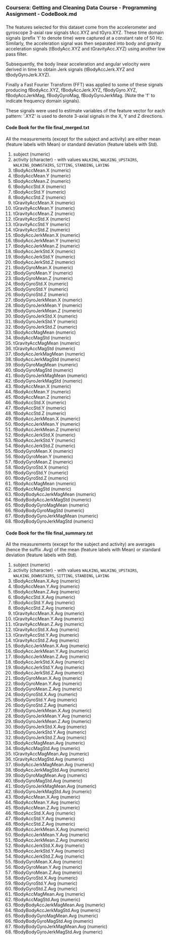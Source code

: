 ###
### Coursera: Getting and Cleaning Data Course - Programming Assignment - CodeBook.md
###

The features selected for this dataset come from the accelerometer and gyroscope 3-axial raw signals tAcc.XYZ and tGyro.XYZ. These time domain signals (prefix 't' to denote time) were captured at a constant rate of 50 Hz. Similarly, the acceleration signal was then separated into body and gravity acceleration signals (tBodyAcc.XYZ and tGravityAcc.XYZ) using another low pass  filter.

Subsequently, the body linear acceleration and angular velocity were derived in time to obtain Jerk signals (tBodyAccJerk.XYZ and tBodyGyroJerk.XYZ).

Finally a Fast Fourier Transform (FFT) was applied to some of these signals producing fBodyAcc.XYZ, fBodyAccJerk.XYZ, fBodyGyro.XYZ, fBodyAccJerkMag, fBodyGyroMag, fBodyGyroJerkMag. (Note the 'f' to indicate frequency domain signals).

These signals were used to estimate variables of the feature vector for each pattern: '.XYZ' is used to denote 3-axial signals in the X, Y and Z directions.

#### Code Book for the file __final_merged.txt__

All the measurements (except for the subject and activity) are either mean (feature labels with Mean) or standard deviation (feature labels with Std).

1. subject (numeric)
2. activity (character) - with values `WALKING`, `WALKING_UPSTAIRS`, `WALKING_DOWNSTAIRS`, `SITTING`, `STANDING`, `LAYING`
3. tBodyAccMean.X (numeric)
4. tBodyAccMean.Y (numeric)
5. tBodyAccMean.Z (numeric)
6. tBodyAccStd.X (numeric)
7. tBodyAccStd.Y (numeric)
8. tBodyAccStd.Z (numeric)
9. tGravityAccMean.X (numeric)
10. tGravityAccMean.Y (numeric)
11. tGravityAccMean.Z (numeric)
12. tGravityAccStd.X (numeric)
13. tGravityAccStd.Y (numeric)
14. tGravityAccStd.Z (numeric)
15. tBodyAccJerkMean.X (numeric)
16. tBodyAccJerkMean.Y (numeric)
17. tBodyAccJerkMean.Z (numeric)
18. tBodyAccJerkStd.X (numeric)
19. tBodyAccJerkStd.Y (numeric)
20. tBodyAccJerkStd.Z (numeric)
21. tBodyGyroMean.X (numeric)
22. tBodyGyroMean.Y (numeric)
23. tBodyGyroMean.Z (numeric)
24. tBodyGyroStd.X (numeric)
25. tBodyGyroStd.Y (numeric)
26. tBodyGyroStd.Z (numeric)
27. tBodyGyroJerkMean.X (numeric)
28. tBodyGyroJerkMean.Y (numeric)
29. tBodyGyroJerkMean.Z (numeric)
30. tBodyGyroJerkStd.X (numeric)
31. tBodyGyroJerkStd.Y (numeric)
32. tBodyGyroJerkStd.Z (numeric)
33. tBodyAccMagMean (numeric)
34. tBodyAccMagStd (numeric)
35. tGravityAccMagMean (numeric)
36. tGravityAccMagStd (numeric)
37. tBodyAccJerkMagMean (numeric)
38. tBodyAccJerkMagStd (numeric)
39. tBodyGyroMagMean (numeric)
40. tBodyGyroMagStd (numeric)
41. tBodyGyroJerkMagMean (numeric)
42. tBodyGyroJerkMagStd (numeric)
43. fBodyAccMean.X (numeric)
44. fBodyAccMean.Y (numeric)
45. fBodyAccMean.Z (numeric)
46. fBodyAccStd.X (numeric)
47. fBodyAccStd.Y (numeric)
48. fBodyAccStd.Z (numeric)
49. fBodyAccJerkMean.X (numeric)
50. fBodyAccJerkMean.Y (numeric)
51. fBodyAccJerkMean.Z (numeric)
52. fBodyAccJerkStd.X (numeric)
53. fBodyAccJerkStd.Y (numeric)
54. fBodyAccJerkStd.Z (numeric)
55. fBodyGyroMean.X (numeric)
56. fBodyGyroMean.Y (numeric)
57. fBodyGyroMean.Z (numeric)
58. fBodyGyroStd.X (numeric)
59. fBodyGyroStd.Y (numeric)
60. fBodyGyroStd.Z (numeric)
61. fBodyAccMagMean (numeric)
62. fBodyAccMagStd (numeric)
63. fBodyBodyAccJerkMagMean (numeric)
64. fBodyBodyAccJerkMagStd (numeric)
65. fBodyBodyGyroMagMean (numeric)
66. fBodyBodyGyroMagStd (numeric)
67. fBodyBodyGyroJerkMagMean (numeric)
68. fBodyBodyGyroJerkMagStd (numeric)

#### Code Book for the file __final_summary.txt__

All the measurements (except for the subject and activity) are averages (hence the suffix .Avg) of the mean (feature labels with Mean) or standard deviation (feature labels with Std).

1. subject (numeric)
2. activity (character) - with values `WALKING`, `WALKING_UPSTAIRS`, `WALKING_DOWNSTAIRS`, `SITTING`, `STANDING`, `LAYING`
3. tBodyAccMean.X.Avg (numeric)
4. tBodyAccMean.Y.Avg (numeric)
5. tBodyAccMean.Z.Avg (numeric)
6. tBodyAccStd.X.Avg (numeric)
7. tBodyAccStd.Y.Avg (numeric)
8. tBodyAccStd.Z.Avg (numeric)
9. tGravityAccMean.X.Avg (numeric)
10. tGravityAccMean.Y.Avg (numeric)
11. tGravityAccMean.Z.Avg (numeric)
12. tGravityAccStd.X.Avg (numeric)
13. tGravityAccStd.Y.Avg (numeric)
14. tGravityAccStd.Z.Avg (numeric)
15. tBodyAccJerkMean.X.Avg (numeric)
16. tBodyAccJerkMean.Y.Avg (numeric)
17. tBodyAccJerkMean.Z.Avg (numeric)
18. tBodyAccJerkStd.X.Avg (numeric)
19. tBodyAccJerkStd.Y.Avg (numeric)
20. tBodyAccJerkStd.Z.Avg (numeric)
21. tBodyGyroMean.X.Avg (numeric)
22. tBodyGyroMean.Y.Avg (numeric)
23. tBodyGyroMean.Z.Avg (numeric)
24. tBodyGyroStd.X.Avg (numeric)
25. tBodyGyroStd.Y.Avg (numeric)
26. tBodyGyroStd.Z.Avg (numeric)
27. tBodyGyroJerkMean.X.Avg (numeric)
28. tBodyGyroJerkMean.Y.Avg (numeric)
29. tBodyGyroJerkMean.Z.Avg (numeric)
30. tBodyGyroJerkStd.X.Avg (numeric)
31. tBodyGyroJerkStd.Y.Avg (numeric)
32. tBodyGyroJerkStd.Z.Avg (numeric)
33. tBodyAccMagMean.Avg (numeric)
34. tBodyAccMagStd.Avg (numeric)
35. tGravityAccMagMean.Avg (numeric)
36. tGravityAccMagStd.Avg (numeric)
37. tBodyAccJerkMagMean.Avg (numeric)
38. tBodyAccJerkMagStd.Avg (numeric)
39. tBodyGyroMagMean.Avg (numeric)
40. tBodyGyroMagStd.Avg (numeric)
41. tBodyGyroJerkMagMean.Avg (numeric)
42. tBodyGyroJerkMagStd.Avg (numeric)
43. fBodyAccMean.X.Avg (numeric)
44. fBodyAccMean.Y.Avg (numeric)
45. fBodyAccMean.Z.Avg (numeric)
46. fBodyAccStd.X.Avg (numeric)
47. fBodyAccStd.Y.Avg (numeric)
48. fBodyAccStd.Z.Avg (numeric)
49. fBodyAccJerkMean.X.Avg (numeric)
50. fBodyAccJerkMean.Y.Avg (numeric)
51. fBodyAccJerkMean.Z.Avg (numeric)
52. fBodyAccJerkStd.X.Avg (numeric)
53. fBodyAccJerkStd.Y.Avg (numeric)
54. fBodyAccJerkStd.Z.Avg (numeric)
55. fBodyGyroMean.X.Avg (numeric)
56. fBodyGyroMean.Y.Avg (numeric)
57. fBodyGyroMean.Z.Avg (numeric)
58. fBodyGyroStd.X.Avg (numeric)
59. fBodyGyroStd.Y.Avg (numeric)
60. fBodyGyroStd.Z.Avg (numeric)
61. fBodyAccMagMean.Avg (numeric)
62. fBodyAccMagStd.Avg (numeric)
63. fBodyBodyAccJerkMagMean.Avg (numeric)
64. fBodyBodyAccJerkMagStd.Avg (numeric)
65. fBodyBodyGyroMagMean.Avg (numeric)
66. fBodyBodyGyroMagStd.Avg (numeric)
67. fBodyBodyGyroJerkMagMean.Avg (numeric)
68. fBodyBodyGyroJerkMagStd.Avg (numeric)

